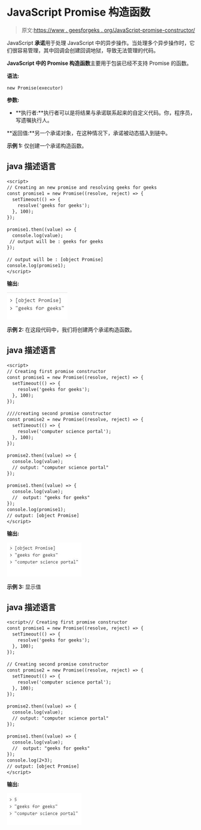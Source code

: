 # JavaScript Promise 构造函数

> 原文:[https://www . geesforgeks . org/JavaScript-promise-constructor/](https://www.geeksforgeeks.org/javascript-promise-constructor/)

JavaScript **承诺**用于处理 JavaScript 中的异步操作。当处理多个异步操作时，它们很容易管理，其中回调会创建回调地狱，导致无法管理的代码。

**JavaScript 中的 Promise 构造函数**主要用于包装已经不支持 Promise 的函数。

**语法:**

```
new Promise(executor)
```

**参数:**

*   **执行者:**执行者可以是将结果与承诺联系起来的自定义代码。你，程序员，写遗嘱执行人。

**返回值:**另一个承诺对象，在这种情况下，承诺被动态插入到链中。

**示例 1:** 仅创建一个承诺构造函数。

## java 描述语言

```
<script>
// Creating an new promise and resolving geeks for geeks
const promise1 = new Promise((resolve, reject) => {
  setTimeout(() => {
    resolve('geeks for geeks');
  }, 100);
});

promise1.then((value) => {
  console.log(value);
 // output will be : geeks for geeks
});

// output will be : [object Promise]
console.log(promise1);
</script>
```

**输出:**

![](img/d88ada1223d7b98a5f24ab30db7a255d.png)

**示例 2:** 在这段代码中，我们将创建两个承诺构造函数。

## java 描述语言

```
<script>
// Creating first promise constructor
const promise1 = new Promise((resolve, reject) => {
  setTimeout(() => {
    resolve('geeks for geeks');
  }, 100);
});

////creating second promise constructor
const promise2 = new Promise((resolve, reject) => {
  setTimeout(() => {
    resolve('computer science portal');
  }, 100);
});

promise2.then((value) => {
  console.log(value);
  // output: "computer science portal"
});

promise1.then((value) => {
  console.log(value);
  //  output: "geeks for geeks"
});
console.log(promise1);
// output: [object Promise]
</script>
```

**输出:**

![](img/0eda875095ff4819d2fd986a3eaae519.png)

**示例 3:** 显示值

## java 描述语言

```
<script>// Creating first promise constructor
const promise1 = new Promise((resolve, reject) => {
  setTimeout(() => {
    resolve('geeks for geeks');
  }, 100);
});

// Creating second promise constructor
const promise2 = new Promise((resolve, reject) => {
  setTimeout(() => {
    resolve('computer science portal');
  }, 100);
});

promise2.then((value) => {
  console.log(value);
  // output: "computer science portal"
});

promise1.then((value) => {
  console.log(value);
  //  output: "geeks for geeks"
});
console.log(2+3);
// output: [object Promise]
</script>
```

**输出:**

![](img/9e2934742824e5823715ecb2b2b560ff.png)